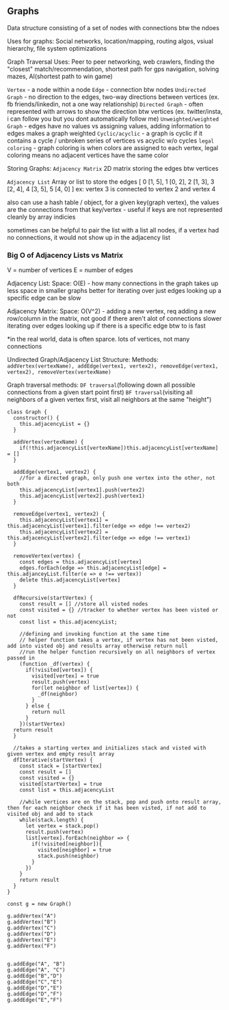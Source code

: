 ## Graphs

Data structure consisting of a set of nodes with connections btw the ndoes

Uses for graphs:
Social networks, location/mapping, routing algos, vsiual hierarchy, file system optimizations

Graph Traversal Uses:
Peer to peer networking, web crawlers, finding the "closest" match/recommendation, shortest path for gps navigation, solving mazes, AI(shortest path to win game)

`Vertex` - a node within a node
`Edge` - connection btw nodes
`Undirected Graph` - no direction to the edges, two-way directions between vertices (ex. fb friends/linkedin, not a one way relationship)
`Directed Graph` - often represented with arrows to show the direction btw vertices (ex. twitter/insta, i can follow you but you dont automatically follow me)
`Unweighted/weighted Graph` - edges have no values vs assigning values, adding information to edges makes a graph weighted
`Cyclic/acyclic` - a graph is cyclic if it contains a cycle / unbroken series of vertices vs acyclic w/o cycles
`legal coloring` - graph coloring is when colors are assigned to each vertex, legal coloring means no adjacent vertices have the same color

Storing Graphs:
`Adjacency Matrix`
2D matrix storing the edges btw vertices

`Adjacency List`
Array or list to store the edges
[
0 [1, 5],
1 [0, 2],
2 [1, 3],
3 [2, 4],
4 [3, 5],
5 [4, 0]
]
ex: vertex 3 is connected to vertex 2 and vertex 4

also can use a hash table / object, for a given key(graph vertex), the values are the connections from that key/vertex - useful if keys are not represented cleanly by array indicies

sometimes can be helpful to pair the list with a list all nodes, if a vertex had no connections, it would not show up in the adjacency list

### Big O of Adjacency Lists vs Matrix

V = number of vertices
E = number of edges

Adjacency List:
Space: O(E) - how many connections in the graph
takes up less space in smaller graphs
better for iterating over just edges
looking up a specific edge can be slow

Adjacency Matrix:
Space: O(V^2) - adding a new vertex, req adding a new row/column in the matrix, not good if there aren't alot of connections
slower iterating over edges
looking up if there is a specific edge btw to is fast

\*in the real world, data is often sparce. lots of vertices, not many connections

Undirected Graph/Adjacency List Structure:
Methods: `addVertex(vertexName), addEdge(vertex1, vertex2), removeEdge(vertex1, vertex2), removeVertex(vertexName)`

Graph traversal methods: `DF traversal`(following down all possible connections from a given start point first) `BF traversal`(visiting all neighbors of a given vertex first, visit all neighbors at the same "height")

```
class Graph {
  constructor() {
    this.adjacencyList = {}
  }

  addVertex(vertexName) {
    if(!this.adjacencyList[vertexName])this.adjacencyList[vertexName] = []
  }

  addEdge(vertex1, vertex2) {
    //for a directed graph, only push one vertex into the other, not both
    this.adjacencyList[vertex1].push(vertex2)
    this.adjacencyList[vertex2].push(vertex1)
  }

  removeEdge(vertex1, vertex2) {
    this.adjacencyList[vertex1] = this.adjacencyList[vertex1].filter(edge => edge !== vertex2)
    this.adjacencyList[vertex2] = this.adjacencyList[vertex2].filter(edge => edge !== vertex1)
  }

  removeVertex(vertex) {
    const edges = this.adjacencyList[vertex]
    edges.forEach(edge => this.adjacencyList[edge] = this.adjanceyList.filter(e => e !== vertex))
    delete this.adjacencyList[vertex]
  }

  dfRecursive(startVertex) {
    const result = [] //store all visted nodes
    const visited = {} //tracker to whether vertex has been visted or not
    const list = this.adjacencyList;

    //defining and invoking function at the same time
    // helper function takes a vertex, if vertex has not been visted, add into visted obj and results array otherwise return null
    //run the helper function recursively on all neighbors of vertex passed in
    (function _df(vertex) {
      if(!visited[vertex]) {
        visited[vertex] = true
        result.push(vertex)
        for(let neighbor of list[vertex]) {
          _df(neighbor)
        }
      } else {
        return null
      }
    })(startVertex)
  return result
  }

  //takes a starting vertex and initializes stack and visted with given vertex and empty result array
  dfIterative(startVertex) {
    const stack = [startVertex]
    const result = []
    const visited = {}
    visited[startVertex] = true
    const list = this.adjacencyList

    //while vertices are on the stack, pop and push onto result array, then for each neighbor check if it has been visted, if not add to visited obj and add to stack
    while(stack.length) {
      let vertex = stack.pop()
      result.push(vertex)
      list[vertex].forEach(neighbor => {
        if(!visited[neighbor]){
          visited[neighbor] = true
          stack.push(neighbor)
        }
      })
    }
    return result
  }
}

const g = new Graph()

g.addVertex("A")
g.addVertex("B")
g.addVertex("C")
g.addVertex("D")
g.addVertex("E")
g.addVertex("F")


g.addEdge("A", "B")
g.addEdge("A", "C")
g.addEdge("B","D")
g.addEdge("C","E")
g.addEdge("D","E")
g.addEdge("D","F")
g.addEdge("E","F")
```
